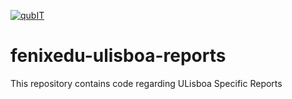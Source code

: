 [![qubIT](https://www.ulisboa.pt/sites/ulisboa.pt/themes/bs3/logo.png)](https://www.ulisboa.pt/)

# fenixedu-ulisboa-reports
This repository contains code regarding ULisboa Specific Reports
